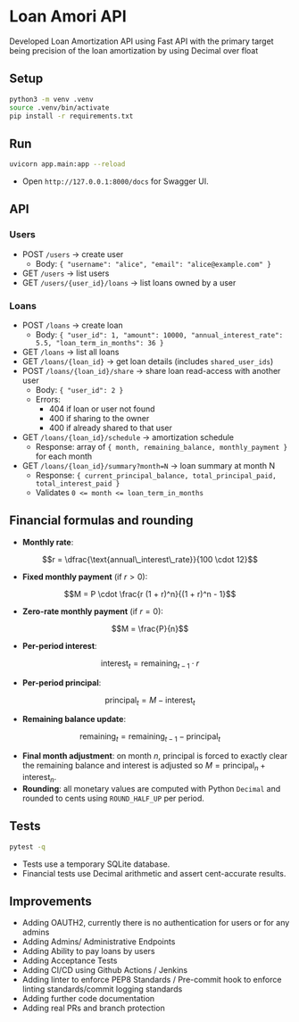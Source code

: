 # Loan Amori API

Developed Loan Amortization API using Fast API with the primary target being precision of the loan amortization by using Decimal over float

## Setup

```bash
python3 -m venv .venv
source .venv/bin/activate
pip install -r requirements.txt
```

## Run

```bash
uvicorn app.main:app --reload
```

- Open `http://127.0.0.1:8000/docs` for Swagger UI.

## API

### Users
- POST `/users` → create user
  - Body: `{ "username": "alice", "email": "alice@example.com" }`
- GET `/users` → list users
- GET `/users/{user_id}/loans` → list loans owned by a user

### Loans
- POST `/loans` → create loan
  - Body: `{ "user_id": 1, "amount": 10000, "annual_interest_rate": 5.5, "loan_term_in_months": 36 }`
- GET `/loans` → list all loans
- GET `/loans/{loan_id}` → get loan details (includes `shared_user_ids`)
- POST `/loans/{loan_id}/share` → share loan read-access with another user
  - Body: `{ "user_id": 2 }`
  - Errors:
    - 404 if loan or user not found
    - 400 if sharing to the owner
    - 400 if already shared to that user
- GET `/loans/{loan_id}/schedule` → amortization schedule
  - Response: array of `{ month, remaining_balance, monthly_payment }` for each month
- GET `/loans/{loan_id}/summary?month=N` → loan summary at month N
  - Response: `{ current_principal_balance, total_principal_paid, total_interest_paid }`
  - Validates `0 <= month <= loan_term_in_months`

## Financial formulas and rounding

- **Monthly rate**: 
```math
r = \dfrac{\text{annual\_interest\_rate}}{100 \cdot 12}
```
- **Fixed monthly payment** (if $r > 0$):

```math
M = P \cdot \frac{r (1 + r)^n}{(1 + r)^n - 1}
```

- **Zero-rate monthly payment** (if $r = 0$):

```math
M = \frac{P}{n}
```

- **Per-period interest**:

```math
\text{interest}_t = \text{remaining}_{t-1} \cdot r
```

- **Per-period principal**:

```math
\text{principal}_t = M - \text{interest}_t
```

- **Remaining balance update**:

```math
\text{remaining}_t = \text{remaining}_{t-1} - \text{principal}_t
```

- **Final month adjustment**: on month $n$, principal is forced to exactly clear the remaining balance and interest is adjusted so $M = \text{principal}_n + \text{interest}_n$.
- **Rounding**: all monetary values are computed with Python `Decimal` and rounded to cents using `ROUND_HALF_UP` per period.

## Tests

```bash
pytest -q
```

- Tests use a temporary SQLite database.
- Financial tests use Decimal arithmetic and assert cent-accurate results.

## Improvements
- Adding OAUTH2, currently there is no authentication for users or for any admins
- Adding Admins/ Administrative Endpoints
- Adding Ability to pay loans by users 
- Adding Acceptance Tests
- Adding CI/CD using Github Actions / Jenkins
- Adding linter to enforce PEP8 Standards / Pre-commit hook to enforce linting standards/commit logging standards
- Adding further code documentation
- Adding real PRs and branch protection


